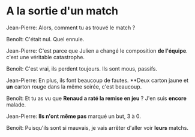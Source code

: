 # A la sortie d'un match

Jean-Pierre: Alors, comment tu as trouvé le match ?

Benoît: C'était nul. Quel ennuie.

Jean-Pierre: C'est parce que Julien a changé le composition **de l'équipe**. c'est une véritable catastrophe.

Benoît: C'est vrai, ils perdent toujours. Ils sont mous, passifs.

Jean-Pierre: En plus, ils font beaucoup de fautes. **Deux carton jaune et **un** carton rouge dans la même soirée, c'est beaucoup.

Benoît: Et tu as vu que **Renaud a raté la remise en jeu** ? J'en suis **encore** malade.

Jean-Pierre: **Ils n'ont même pas** marqué un but, 3 à 0.

Benoît: Puisqu'ils sont si mauvais, je vais arrêter d'aller voir **leurs** matchs.
